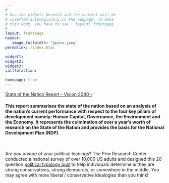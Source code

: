 ```yaml
---
#
# Use the widgets beneath and the content will be
# inserted automagically in the webpage. To make
# this work, you have to use › layout: frontpage
#
layout: frontpage
header:
   image_fullwidth: "bpano.jpeg"
permalink: /index.html

widget1:
widget2:
widget3:
callforaction:

homepage: true
---
```

<a class="radius button large" href="http://www.vision2040bahamas.org/media/uploads/State_of_the_Nation_Summary_Report.pdf">State of the Nation Report - Vision 2040 ›</a>

>
#### This report summarises the state of the nation based on an analysis of the nation’s current performance with respect to the four key pillars of development namely: Human Capital, Governance, the Environment and the Economy. It represents the culmination of over a year’s worth of research on the State of the Nation and provides the basis for the National Development Plan (NDP).

<div class="quizz-container" data-width="100%" data-height="auto" data-quiz="309183"></div>
<script src="//dcc4iyjchzom0.cloudfront.net/widget/loader.js" async></script>
<br/>

Are you unsure of your political leanings? The Pew Research Center conducted a national survey of over 10,000 US adults and designed this 20 question <a href="http://www.people-press.org/quiz/political-typology/">political typology quiz</a> to help individuals determine is they are strong conservatives, strong democrats, or somewhere in the middle. You may agree with more liberal / conservative idealogies than you think!
